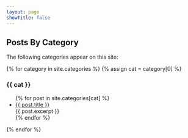 ```yaml
---
layout: page
showTitle: false
---
```


## Posts By Category

The following categories appear on this site:

{% for category in site.categories %}
{% assign cat = category[0] %}

<div id="{{ cat | slugify }}" class="category-div">
<h3 name="{{ cat | slugify }}">{{ cat }}</h3>

<ul>
{% for post in site.categories[cat] %}
  <li><a href="{{ post.url }}">{{ post.title }}</a><br/>
    {{ post.excerpt }}
  </li>
{% endfor %}
</ul>

</div>

{% endfor %}
